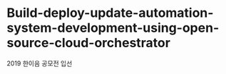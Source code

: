 # Build-deploy-update-automation-system-development-using-open-source-cloud-orchestrator
2019 한이음 공모전 입선 

